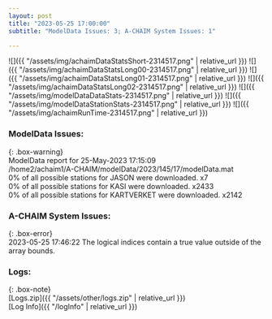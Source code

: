 ```yaml
---
layout: post
title: "2023-05-25 17:00:00"
subtitle: "ModelData Issues: 3; A-CHAIM System Issues: 1"

---
```


![]({{ "/assets/img/achaimDataStatsShort-2314517.png" | relative_url }})
![]({{ "/assets/img/achaimDataStatsLong00-2314517.png" | relative_url }})
![]({{ "/assets/img/achaimDataStatsLong01-2314517.png" | relative_url }})
![]({{ "/assets/img/achaimDataStatsLong02-2314517.png" | relative_url }})
![]({{ "/assets/img/modelDataDataStats-2314517.png" | relative_url }})
![]({{ "/assets/img/modelDataStationStats-2314517.png" | relative_url }})
![]({{ "/assets/img/achaimRunTime-2314517.png" | relative_url }})


### ModelData Issues:  
  
{: .box-warning}  
 ModelData report for 25-May-2023 17:15:09   
 /home2/achaim1/A-CHAIM/modelData/2023/145/17/modelData.mat   
 0% of all possible stations for JASON were downloaded. x7   
 0% of all possible stations for KASI were downloaded. x2433   
 0% of all possible stations for KARTVERKET were downloaded. x2142   
  
### A-CHAIM System Issues:  
  
{: .box-error}  
2023-05-25 17:46:22 The logical indices contain a true value outside of the array bounds.  

### Logs:  
  
{: .box-note}  
[Logs.zip]({{ "/assets/other/logs.zip" | relative_url }})  
[Log Info]({{ "/logInfo" | relative_url }})  
